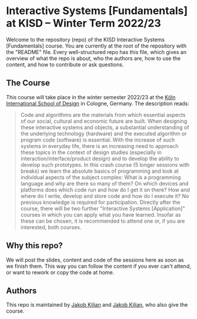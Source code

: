 # Interactive Systems [Fundamentals] at KISD – Winter Term 2022/23

Welcome to the repository (repo) of the KISD Interactive Systems [Fundamentals] course. 
You are currently at the root of the repository with the "README" file. Every well-structured repo has this file, which gives an overview of what the repo is about, who the authors are, how to use the content, and how to contribute or ask questions.

## The Course
This course will take place in the winter semester 2022/23 at the [Köln International School of Design](https://kisd.de) in Cologne, Germany. The description reads:

> Code and algorithms are the materials from which essential aspects of our social, cultural and economic future are built. When designing these interactive systems and objects, a substantial understanding of the underlying technology (hardware) and the executed algorithm or program code (software) is essential. With the increase of such systems in everyday life, there is an increasing need to approach these topics in the context of design studies (especially in interaction/interface/product design) and to develop the ability to develop such prototypes.
> In this crash course (5 longer sessions with breaks) we learn the absolute basics of programming and look at individual aspects of the subject complex: What is a programming language and why are there so many of them? On which devices and platforms does which code run and how do I get it on there? How and where do I write, develop and store code and how do I execute it?
> No previous knowledge is required for participation. Directly after the course, there will be two further "Interactive Systems [Application]" courses in which you can apply what you have learned. Insofar as these can be chosen, it is recommended to attend one or, if you are interested, both courses.

## Why this repo?
We will post the slides, content and code of the sessions here as soon as we finish them. This way you can follow the content if you ever can't attend, or want to rework or copy the code at home.

## Authors
This repo is maintained by [Jakob Kilian](https://github.com/jakobkilian) and [Jakob Kilian](https://github.com/edipa), who also give the course. 
